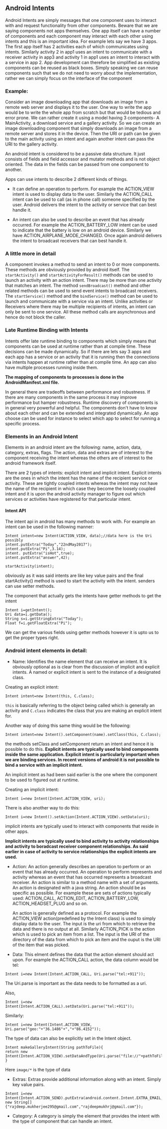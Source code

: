 ## Android Intents

Android Intents are simply messages that one component uses to interact with and request functionality from other components. Beware that we are saying components not apps themselves. One app itself can have a number of components and each component may interact with each other using intents and this is an important idea. For example lets say we have 3 apps. The first app itself has 2 activities each of which communicates using intents. Similarly activity 2 in app1 uses an intent to communicate with a receiver activity in app3 and activity 1 in app1 uses an intent to interact with a service in app 2. App development can therefore be simplified as existing components can be reused as black boxes. Simply speaking we can reuse components such that we do not need to worry about the implementation, rather we can simply focus on the interface of the component

### Example:

Consider an image downloading app that downloads an image from a remote web server and displays it to the user. One way to write the app would be to write the whole app from scratch but that would be tedious and error prone. We can rather create it using a model having 3 components- A MainActivity, a download service and a gallery activity. So we can create an image downloading component that simply downloads an image from a remote server and stores it in the device. Then the URI or path can be given to the main activity using an intent and again another intent can pass the URI to the gallery activity.

An android intent is considered to be a passive data structure. It just consists of fields and field accessor and mutator methods and is not object oriented. The data in the fields can be passed from one component to another.

Apps can use intents to describe 2 different kinds of things.

- It can define an operation to perform. For example the ACTION_VIEW intent is used to display data to the user. Similarly the ACTION_CALL intent can be used to call (as in phone call) someone specified by the user. Android delivers the intent to the activity or service that can best handle it.

- An intent can also be used to describe an event that has already occurred. For example the ACTION_BATTERY_LOW intent can be used to indicate that the battery is low on an android device. Similarly we have ACTION_AIRPLANE_MODE_CHANGED. Once again android delivers the intent to broadcast receivers that can best handle it.

### A little more in detail

A component invokes a method to send an intent to 0 or more components. These methods are obviously provided by android itself.
The `startActivity()` and `startActivityForResult()` methods can be used to launch an activity with an action intent. There may be more than one activity that matches an intent. The method `sendBroadcast()` method and other related methods can be used to send event intents to broadcast receivers. The `startService()` method and the `bindService()` method can be used to launch and communicate with a service via an intent. Unlike activities or Receivers where there may be multiple recipients of intents, an intent can only be sent to one service. All these method calls are asynchronous and hence do not block the caller.

### Late Runtime Binding with Intents

Intents offer late runtime binding to components which simply means that components can be used at runtime rather than at compile time. These decisions can be made dynamically. So if there are lets say 3 apps and each app has a service or an activity that it is running then the connections via intents happen at runtime rather than at compile time. An app can also have multiple processes running inside them. 

**The mapping of components to processes is done in the AndroidManifest.xml file.**

In general there are tradeoffs between performance and robustness. If there are many components in the same process it may improve performance but hamper robustness. Runtime discovery of components is in general very powerful and helpful. The components don't have to know about each other and can be extended and integrated dynamically. An app choose can be used for instance to select which app to select for running a specific process.

### Elements in an Android Intent

Elements in an android intent are the following: name, action, data, category, extras, flags.
The action, data and extras are of interest to the component receiving the intent whereas the others are of interest to the android framework itself.

There are 2 types of intents: explicit intent and implicit intent. Explicit intents are the ones in which the intent has the name of the recipient service or activity. These are tightly coupled intents whereas the intent may not have the name of the recipient in which case they become the loosely coupled intent and it is upon the android activity manager to figure out which services or activities have registered for that particular intent. 

#### Intent API

The intent api in android has many methods to work with. For example an intent can be used in the following manner:

```
Intent intent=new Intent(ACTION_VIEW, data);//data here is the Uri possibly
intent.putExtra("Today","22ndMay2017");
intent.putExtra("Pi",3.14);
intent. putExtra("isHot",true);
intent.putExtra("answer",42);

startActivity(intent);
```
obviously as it was said intents are like key value pairs and the final startActivity() method is used to start the activity with the intent. senders can use setter methods. 

The component that actually gets the intents have getter methods to get the intent

```
Intent i=getIntent();
Uri data=i.getData();
String s=i.getStringExtra("Today");
Float f=i.getFloatExtra("Pi");
```

We can get the various fields using getter methods however it is upto us to get the proper types right.

### Android intent elements in detail:

- Name: Identifies the name element that can receive an intent. It is obviously optional as is clear from the discussion of implicit and explicit intents. A named or explicit intent is sent to the instance of a designated class. 

Creating an explicit intent:

```
Intent intent=new Intent(this, C.class);
```

`this` is basically referring to the object being called which is generally an activity and `C.class` indicates the class that you are making an explicit intent for.

Another way of doing this same thing would be the following:

```
Intent intent=new Intent().setComponent(name).setClass(this, C.class);
```

the methods setClass and setComponent return an intent and hence it is possible to do this. **Explicit intents are typically used to bind components inside the same application. Explicit intent is particularly important when we are binding services. In recent versions of android it is not possible to bind a service with an implicit intent.**
 
 An implicit intent as had been said earlier is the one where the component to be used to figured out at runtime.
 
 Creating an implicit intent:
 
 ```
 Intent i=new Intent(Intent.ACTION_VIEW, uri);
 
 ```
 
 There is also another way to do this:
 
 ```
 Intent i=new Intent().setAction(Intent.ACTION_VIEW).setData(uri);
 
 ```
 
 implicit intents are typically used to interact with components that reside in other apps.
 
 **Implicit intents are typically used to bind activity to activity relationships and activity to boradcast receiver component relationships. As said earlier in case of activity to service relationships the explicit intents are used.**
 
 - Action: An action generally describes an operation to perform or an event that has already occurred. An operation to perform represents and activity whereas an event that has occurred represents a broadcast receiver. An action is similar to a method name with a set of arguments. An action is designated with a java string. An action should be as specific as possible. For example these are sets of actions typically used: ACTION_CALL, ACTION_EDIT, ACTION_BATTERY_LOW, ACTION_HEADSET_PLUG and so on.
    
    An action is generally defined as a protocol. For example the ACTION_VIEW action(predefined by the Intent class) is used to simply display data to the user. The input is the uri from which to retrieve the data and there is no output at all. Similarly ACTION_PICK is the action which is used to pick an item from a list. The input is the URI of the directory of the data from which to pick an item and the ouput is the URI of the item that was picked.
    
  - Data: This elment defines the data that the action element should act upon. For example the ACTION_CALL action, the data column would be tel:<uri>
  
  ```
  Intent i=new Intent(Intent.ACTION_CALL, Uri.parse("tel:+911"));
  
  ```
  The Uri.parse is important as the data needs to be formatted as a uri.
  
  Also,
  
  ```
  Intent i=new Intent(Intent.ACTION_CALL).setData(Uri.parse("tel:+911"));
  
  ```
  
  Similarly:
  
  ```
  Intent i=new Intent(Intent.ACTION_VIEW, Uri.parse("geo:"+"36.1486"+","+"86.4152"));
  
  ```
  
  The type of data can also be explicitly set in the Intent object. 
  ```
  Intent makeGalleryIntent(String pathToFile){
  return new Intent(Intent.ACTION_VIEW).setDataAndType(Uri.parse("file://"+pathToFile),"image/*");
  }
  ```
  Here `image/*` is the type of data 
     
  - Extras: Extras provide additional information along with an intent. Simply key value pairs. 
  
  ```
  Intent i=new Intent(Intent.ACTION_SEND).putExtra(android.content.Intent.EXTRA_EMAIL, new String[]{"rajdeep.mukherjee295@gmail.com","rajdeepmukhrj@gmail.com"});
  
  ```
    
  - Category: A category is simply the element that provides the intent with the type of component that can handle an intent.  
    
   